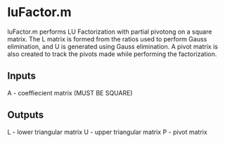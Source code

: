 # luFactor.m
luFactor.m performs LU Factorization with partial pivotong on a square matrix. The L matrix is formed from the ratios used to perform Gauss elimination, and U is generated using Gauss elimination. A pivot matrix is also created to track the pivots made while performing the factorization.
## Inputs
A - coeffiecient matrix (MUST BE SQUARE)
## Outputs
L - lower triangular matrix
U - upper triangular matrix
P - pivot matrix
